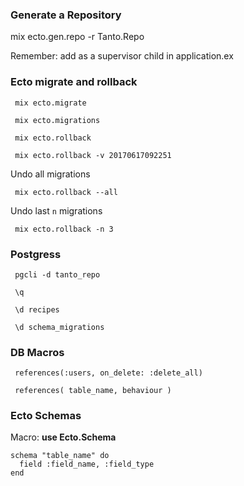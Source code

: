 ### Generate a Repository

 mix ecto.gen.repo -r Tanto.Repo

Remember: add as a supervisor child in application.ex

### Ecto migrate and rollback

```
 mix ecto.migrate

 mix ecto.migrations

 mix ecto.rollback

 mix ecto.rollback -v 20170617092251
```

Undo all migrations

```
 mix ecto.rollback --all
```

Undo last `n` migrations

```
 mix ecto.rollback -n 3
```

### Postgress

```
 pgcli -d tanto_repo

 \q

 \d recipes

 \d schema_migrations
```

### DB Macros

```
 references(:users, on_delete: :delete_all)

 references( table_name, behaviour )
```

### Ecto Schemas

Macro: **use Ecto.Schema**

```
schema "table_name" do
  field :field_name, :field_type
end
```

